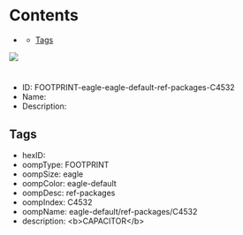 



Contents
========

* [](#)
	* [Tags](#tags)
  
![][im]
# 

- ID: FOOTPRINT-eagle-eagle-default-ref-packages-C4532
- Name: 
- Description: 

## Tags

- hexID: 
- oompType: FOOTPRINT
- oompSize: eagle
- oompColor: eagle-default
- oompDesc: ref-packages
- oompIndex: C4532
- oompName: eagle-default/ref-packages/C4532
- description: &lt;b&gt;CAPACITOR&lt;/b&gt;



[im]: image.png
